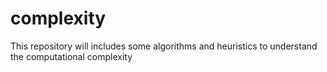 # complexity
This repository will includes some algorithms and heuristics to understand the computational complexity

